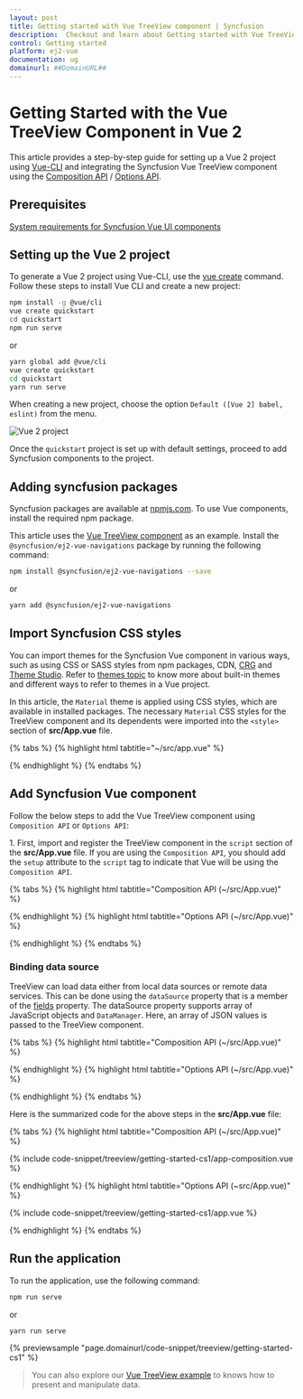 ```yaml
---
layout: post
title: Getting started with Vue TreeView component | Syncfusion
description:  Checkout and learn about Getting started with Vue TreeView component of Syncfusion Essential JS 2 and more details.
control: Getting started 
platform: ej2-vue
documentation: ug
domainurl: ##DomainURL##
---
```


# Getting Started with the Vue TreeView Component in Vue 2

This article provides a step-by-step guide for setting up a Vue 2 project using [Vue-CLI](https://cli.vuejs.org/) and integrating the Syncfusion Vue TreeView component using the [Composition API](https://vuejs.org/guide/introduction.html#composition-api) / [Options API](https://vuejs.org/guide/introduction.html#options-api).

## Prerequisites

[System requirements for Syncfusion Vue UI components](https://ej2.syncfusion.com/vue/documentation/system-requirements)

## Setting up the Vue 2 project

To generate a Vue 2 project using Vue-CLI, use the [vue create](https://cli.vuejs.org/#getting-started) command. Follow these steps to install Vue CLI and create a new project:

```bash
npm install -g @vue/cli
vue create quickstart
cd quickstart
npm run serve
```

or

```bash
yarn global add @vue/cli
vue create quickstart
cd quickstart
yarn run serve
```

When creating a new project, choose the option `Default ([Vue 2] babel, eslint)` from the menu.

![Vue 2 project](../appearance/images/vue2-terminal.png)

Once the `quickstart` project is set up with default settings, proceed to add Syncfusion components to the project.

## Adding syncfusion packages

Syncfusion packages are available at [npmjs.com](https://www.npmjs.com/search?q=ej2-vue). To use Vue components, install the required npm package.

This article uses the [Vue TreeView component](https://www.syncfusion.com/vue-components/vue-treeview) as an example. Install the `@syncfusion/ej2-vue-navigations` package by running the following command:

```bash
npm install @syncfusion/ej2-vue-navigations --save
```
or

```bash
yarn add @syncfusion/ej2-vue-navigations
```

## Import Syncfusion CSS styles

You can import themes for the Syncfusion Vue component in various ways, such as using CSS or SASS styles from npm packages, CDN, [CRG](https://crg.syncfusion.com/) and [Theme Studio](https://ej2.syncfusion.com/vue/documentation/appearance/theme-studio). Refer to [themes topic](https://ej2.syncfusion.com/vue/documentation/appearance/theme) to know more about built-in themes and different ways to refer to themes in a Vue project.

In this article, the `Material` theme is applied using CSS styles, which are available in installed packages. The necessary `Material` CSS styles for the TreeView component and its dependents were imported into the `<style>` section of **src/App.vue** file.

{% tabs %}
{% highlight html tabtitle="~/src/app.vue" %}

<style>
  @import "../node_modules/@syncfusion/ej2-base/styles/material.css";
  @import "../node_modules/@syncfusion/ej2-vue-navigations/styles/material.css";
  @import "../node_modules/@syncfusion/ej2-inputs/styles/material.css";
  @import "../node_modules/@syncfusion/ej2-buttons/styles/material.css";
</style>

{% endhighlight %}
{% endtabs %}

## Add Syncfusion Vue component

Follow the below steps to add the Vue TreeView component using `Composition API` or `Options API`:

1\. First, import and register the TreeView component in the `script` section of the **src/App.vue** file. If you are using the `Composition API`, you should add the `setup` attribute to the `script` tag to indicate that Vue will be using the `Composition API`.

{% tabs %}
{% highlight html tabtitle="Composition API (~/src/App.vue)" %}

<script setup>
  import { TreeViewComponent as EjsTreeview } from "@syncfusion/ej2-vue-navigations";
</script>

{% endhighlight %}
{% highlight html tabtitle="Options API (~/src/App.vue)" %}

<script>
import { TreeViewComponent } from "@syncfusion/ej2-vue-navigations";

export default {
  components: {
    'ejs-treeview': TreeViewComponent
  }
}
</script>

{% endhighlight %}
{% endtabs %}

### Binding data source

TreeView can load data either from local data sources or remote data services. This can be done using the `dataSource` property that is a member of the [fields](https://ej2.syncfusion.com/vue/documentation/api/treeview/#fields) property. The dataSource property supports array of JavaScript objects and `DataManager`. Here, an array of JSON values is passed to the TreeView component.

{% tabs %}
{% highlight html tabtitle="Composition API (~/src/App.vue)" %}

<template>
  <div id="app">
    <div class="control_wrapper">
        <ejs-treeview id='treeview' :fields="fields"></ejs-treeview>
    </div>
  </div>
</template>
<script setup>
import { TreeViewComponent } from "@syncfusion/ej2-vue-navigations";
const data =  [
  {
      nodeId: '01', nodeText: 'Music',
      nodeChild: [
          { nodeId: '01-01', nodeText: 'Gouttes.mp3' }
      ]
  },
  {
      nodeId: '02', nodeText: 'Videos', expanded: true,
      nodeChild: [
          { nodeId: '02-01', nodeText: 'Naturals.mp4' },
          { nodeId: '02-02', nodeText: 'Wild.mpeg' },
      ]
  },
  {
      nodeId: '03', nodeText: 'Documents',
      nodeChild: [
          { nodeId: '03-01', nodeText: 'Environment Pollution.docx' },
          { nodeId: '03-02', nodeText: 'Global Water, Sanitation, & Hygiene.docx' },
          { nodeId: '03-03', nodeText: 'Global Warming.ppt' },
          { nodeId: '03-04', nodeText: 'Social Network.pdf' },
          { nodeId: '03-05', nodeText: 'Youth Empowerment.pdf' },
      ]
  },
];
const fields = { dataSource: data, id: "nodeId", text: "nodeText", child: "nodeChild" };
</script>

{% endhighlight %}
{% highlight html tabtitle="Options API (~/src/App.vue)" %}

<template>
    <div class="control_wrapper">
       <ejs-treeview id='treeview' :fields='fields'></ejs-treeview>
    </div>
</template>
<script>
import { TreeViewComponent } from "@syncfusion/ej2-vue-navigations";
var dataSource =  [
    {
        nodeId: '01', nodeText: 'Music',
        nodeChild: [
            { nodeId: '01-01', nodeText: 'Gouttes.mp3' }
        ]
    },
    {
        nodeId: '02', nodeText: 'Videos', expanded: true,
        nodeChild: [
            { nodeId: '02-01', nodeText: 'Naturals.mp4' },
            { nodeId: '02-02', nodeText: 'Wild.mpeg' },
        ]
    },
    {
        nodeId: '03', nodeText: 'Documents',
        nodeChild: [
            { nodeId: '03-01', nodeText: 'Environment Pollution.docx' },
            { nodeId: '03-02', nodeText: 'Global Water, Sanitation, & Hygiene.docx' },
            { nodeId: '03-03', nodeText: 'Global Warming.ppt' },
            { nodeId: '03-04', nodeText: 'Social Network.pdf' },
            { nodeId: '03-05', nodeText: 'Youth Empowerment.pdf' },
        ]
    },
];
export default {
  data: function() {
    return {
    fields: { dataSource: data, id: 'nodeId', text: 'nodeText', child: 'nodeChild' },
    };
  }
}
</script>

{% endhighlight %}
{% endtabs %}

Here is the summarized code for the above steps in the **src/App.vue** file:

{% tabs %}
{% highlight html tabtitle="Composition API (~/src/App.vue)" %}

{% include code-snippet/treeview/getting-started-cs1/app-composition.vue %}

{% endhighlight %}
{% highlight html tabtitle="Options API (~src/App.vue)" %}

{% include code-snippet/treeview/getting-started-cs1/app.vue %}

{% endhighlight %}
{% endtabs %}

## Run the application

To run the application, use the following command:

```bash
npm run serve
```

or

```bash
yarn run serve
```
        
{% previewsample "page.domainurl/code-snippet/treeview/getting-started-cs1" %}

> You can also explore our [Vue TreeView example](https://ej2.syncfusion.com/vue/demos/#/material/treeview/default.html) to knows how to present and manipulate data.